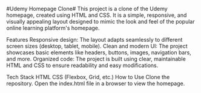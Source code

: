 #Udemy Homepage Clone#
This project is a clone of the Udemy homepage, created using HTML and CSS. It is a simple, responsive, and visually appealing layout designed to mimic the look and feel of the popular online learning platform's homepage.

Features
Responsive design: The layout adapts seamlessly to different screen sizes (desktop, tablet, mobile).
Clean and modern UI: The project showcases basic elements like headers, buttons, images, navigation bars, and more.
Organized code: The project is built using clear, maintainable HTML and CSS to ensure readability and easy modifications.

Tech Stack
HTML
CSS (Flexbox, Grid, etc.)
How to Use
Clone the repository.
Open the index.html file in a browser to view the homepage.
